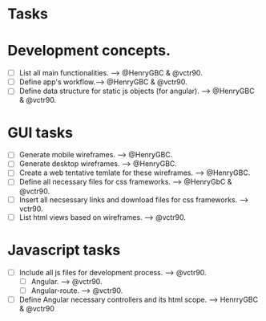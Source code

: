 Tasks
=====

# Development concepts.
- [ ] List all main functionalities. --> @HenryGBC & @vctr90.
- [ ] Define app's workflow.--> @HenryGBC & @vctr90.
- [ ] Define data structure for static js objects (for angular). --> @HenryGBC & @vctr90.

# GUI tasks
- [ ] Generate mobile wireframes. --> @HenryGBC.
- [ ] Generate desktop wireframes. --> @HenryGBC.
- [ ] Create a web tentative temlate for these wireframes. --> @HenryGBC.
- [ ] Define all necessary files for css frameworks. --> @HenryGbC & @vctr90.
- [ ] Insert all necsessary links and download files for css frameworks. --> vctr90.
- [ ] List html views based on wireframes. --> @vctr90.

# Javascript tasks
- [ ] Include all js files for development process. --> @vctr90.
	- [ ] Angular.	--> @vctr90.
	- [ ] Angular-route. --> @vctr90.
- [ ] Define Angular necessary controllers and its html scope. --> HenrryGBC & @vctr90
